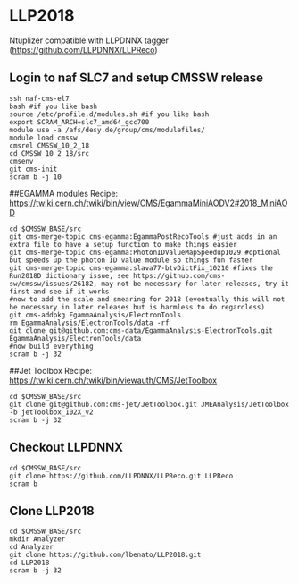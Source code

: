 # LLP2018

Ntuplizer compatible with LLPDNNX tagger (https://github.com/LLPDNNX/LLPReco)

## Login to naf SLC7 and setup CMSSW release
```
ssh naf-cms-el7
bash #if you like bash
source /etc/profile.d/modules.sh #if you like bash
export SCRAM_ARCH=slc7_amd64_gcc700
module use -a /afs/desy.de/group/cms/modulefiles/
module load cmssw
cmsrel CMSSW_10_2_18
cd CMSSW_10_2_18/src
cmsenv
git cms-init
scram b -j 10
```

##EGAMMA modules
Recipe: https://twiki.cern.ch/twiki/bin/view/CMS/EgammaMiniAODV2#2018_MiniAOD

```
cd $CMSSW_BASE/src
git cms-merge-topic cms-egamma:EgammaPostRecoTools #just adds in an extra file to have a setup function to make things easier 
git cms-merge-topic cms-egamma:PhotonIDValueMapSpeedup1029 #optional but speeds up the photon ID value module so things fun faster
git cms-merge-topic cms-egamma:slava77-btvDictFix_10210 #fixes the Run2018D dictionary issue, see https://github.com/cms-sw/cmssw/issues/26182, may not be necessary for later releases, try it first and see if it works
#now to add the scale and smearing for 2018 (eventually this will not be necessary in later releases but is harmless to do regardless)
git cms-addpkg EgammaAnalysis/ElectronTools
rm EgammaAnalysis/ElectronTools/data -rf
git clone git@github.com:cms-data/EgammaAnalysis-ElectronTools.git EgammaAnalysis/ElectronTools/data
#now build everything
scram b -j 32
```

##Jet Toolbox
Recipe: https://twiki.cern.ch/twiki/bin/viewauth/CMS/JetToolbox
```
cd $CMSSW_BASE/src
git clone git@github.com:cms-jet/JetToolbox.git JMEAnalysis/JetToolbox -b jetToolbox_102X_v2
scram b -j 32
```

## Checkout LLPDNNX
```
cd $CMSSW_BASE/src
git clone https://github.com/LLPDNNX/LLPReco.git LLPReco
scram b
```

## Clone LLP2018
```
cd $CMSSW_BASE/src
mkdir Analyzer
cd Analyzer
git clone https://github.com/lbenato/LLP2018.git
cd LLP2018
scram b -j 32
```
